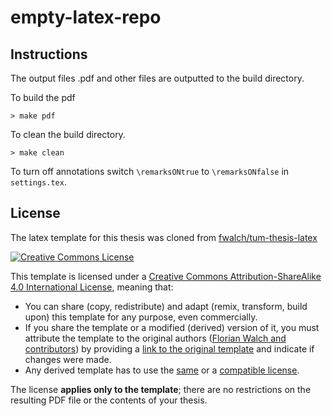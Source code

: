 # empty-latex-repo

## Instructions

The output files .pdf and other files are outputted to the build directory. 

To build the pdf

```{bash}
> make pdf
```

To clean the build directory. 

```{bash}
> make clean
```

To turn off annotations switch `\remarksONtrue` to `\remarksONfalse` in `settings.tex`. 

## License

The latex template for this thesis was cloned from [fwalch/tum-thesis-latex][template-url]

[![Creative Commons License][license-image]][license]

This template is licensed under a [Creative Commons Attribution-ShareAlike 4.0 International License][license], meaning that:

 * You can share (copy, redistribute) and adapt (remix, transform, build upon) this template for any purpose, even commercially.
 * If you share the template or a modified (derived) version of it, you must attribute the template to the original authors ([Florian Walch and contributors][template-authors]) by providing a [link to the original template][template-url] and indicate if changes were made.
 * Any derived template has to use the [same][license] or a [compatible license][license-compatible].

The license **applies only to the template**; there are no restrictions on the resulting PDF file or the contents of your thesis.


[license-compatible]: https://creativecommons.org/compatiblelicenses
[license-image]: https://i.creativecommons.org/l/by-sa/4.0/88x31.png
[license]: https://creativecommons.org/licenses/by-sa/4.0/
[template-authors]: https://github.com/fwalch/tum-thesis-latex/graphs/contributors
[template-url]: https://github.com/fwalch/tum-thesis-latex
